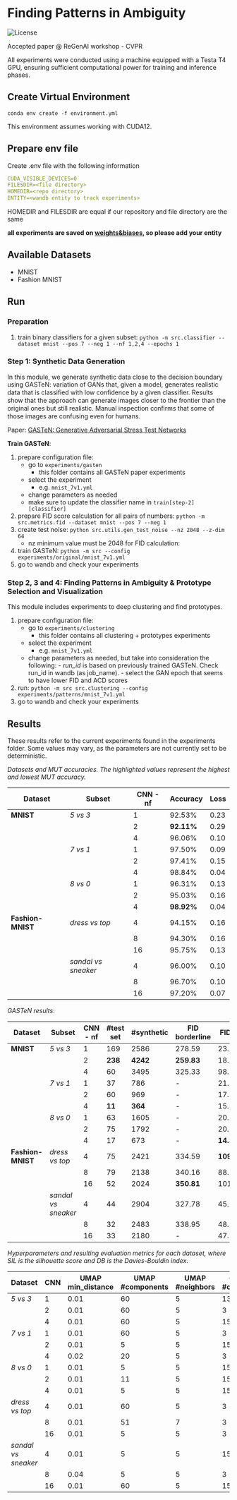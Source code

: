 # Finding Patterns in Ambiguity

![License](https://img.shields.io/static/v1?label=license&message=CC-BY-NC-ND-4.0&color=green)

Accepted paper @ ReGenAI workshop - CVPR

All experiments were conducted using a machine equipped with a Testa T4 GPU, ensuring sufficient computational power for training and inference phases.

## Create Virtual Environment

```ssh
conda env create -f environment.yml
```

This environment assumes working with CUDA12.

## Prepare env file

Create .env file with the following information
```yaml
CUDA_VISIBLE_DEVICES=0
FILESDIR=<file directory>
HOMEDIR=<repo directory>
ENTITY=<wandb entity to track experiments>
```
HOMEDIR and FILESDIR are equal if our repository and file directory are the same

**all experiments are saved on [weights&biases](https://wandb.ai/home), so please add your entity**

## Available Datasets

- MNIST
- Fashion MNIST

## Run

### Preparation

1. train binary classifiers for a given subset: `python -m src.classifier --dataset mnist --pos 7 --neg 1 --nf 1,2,4 --epochs 1`

### Step 1: Synthetic Data Generation

In this module, we generate synthetic data close to the decision boundary using GASTeN: variation of GANs that, given a model, generates realistic data that is classiﬁed with low conﬁdence by a given classiﬁer. Results show that the approach can generate images closer to the frontier than the original ones but still realistic. Manual inspection conﬁrms that some of those images are confusing even for humans.

Paper: [GASTeN: Generative Adversarial Stress Test Networks](https://link.springer.com/epdf/10.1007/978-3-031-30047-9_8?sharing_token=XGbq9zmVBDFAEaM4r1AAp_e4RwlQNchNByi7wbcMAY55SAL6inraGCkI72KOuzssTzewKWv51v_1pft7j7WJRbiAzL0vaTmG2vf4gs1QhnZ3lV72H7zSKLWQESXZjq5-1pg77WEnt2EHZaN2b51chvHsO6TW3tiGXSVhUgy87Ts%3D)

**Train GASTeN**:

1. prepare configuration file:
    - go to `experiments/gasten`
        -  this folder contains all GASTeN paper experiments
    - select the experiment
        - e.g. `mnist_7v1.yml`
    - change parameters as needed
    - make sure to update the classifier name in `train[step-2][classifier]`
3. prepare FID score calculation for all pairs of numbers: `python -m src.metrics.fid --dataset mnist --pos 7 --neg 1`
4. create test noise: `python src.utils.gen_test_noise --nz 2048 --z-dim 64`
   - nz minimum value must be 2048 for FID calculation: 
5. train GASTeN: `python -m src --config experiments/original/mnist_7v1.yml`
6. go to wandb and check your experiments

### Step 2, 3 and 4: Finding Patterns in Ambiguity & Prototype Selection and Visualization

This module includes experiments to deep clustering and find prototypes.

1. prepare configuration file:
   - go to `experiments/clustering`
        - this folder contains all clustering + prototypes experiments
   - select the experiment
        - e.g. `mnist_7v1.yml`
   - change parameters as needed, but take into consideration the following:
         - *run_id* is based on previously trained GASTeN. Check run_id in wandb (as job_name).
         - select the GAN epoch that seems to have lower FID and ACD scores
2. run: `python -m src src.clustering --config experiments/patterns/mnist_7v1.yml`
3. go to wandb and check your experiments

## Results 

These results refer to the current experiments found in the experiments folder. Some values may vary, as the parameters are not currently set to be deterministic.

*Datasets and MUT accuracies. The highlighted values represent the highest and lowest MUT accuracy.*

| Dataset       | Subset             | CNN - nf | Accuracy  | Loss |
|---------------|--------------------|----|-----------|------|
| **MNIST**     | *5 vs 3*           | 1  | 92.53%    | 0.23 |
|               |                    | 2  | **92.11%**| 0.29 |
|               |                    | 4  | 96.06%    | 0.10 |
|               | *7 vs 1*           | 1  | 97.50%    | 0.09 |
|               |                    | 2  | 97.41%    | 0.15 |
|               |                    | 4  | 98.84%    | 0.04 |
|               | *8 vs 0*           | 1  | 96.31%    | 0.13 |
|               |                    | 2  | 95.03%    | 0.16 |
|               |                    | 4  | **98.92%**| 0.04 |
| **Fashion-MNIST** | *dress vs top* | 4  | 94.15%    | 0.16 |
|               |                    | 8  | 94.30%    | 0.16 |
|               |                    | 16 | 95.75%    | 0.13 |
|               | *sandal vs sneaker*| 4  | 96.00%    | 0.10 |
|               |                    | 8  | 96.70%    | 0.10 |
|               |                    | 16 | 97.20%    | 0.07 |

*GASTeN results*:

| Dataset        | Subset            | CNN - nf | #test set | #synthetic | FID borderline | FID all |
|----------------|-------------------|-----|-----------|------------|---------------|---------|
| **MNIST**      | *5 vs 3*          | 1   | 169       | 2586       | 278.59        | 23.02   |
|                |                   | 2   | **238**   | **4242**   | **259.83**    | 18.80   |
|                |                   | 4   | 60        | 3495       | 325.33        | 98.09   |
|                | *7 vs 1*          | 1   | 37        | 786        | -             | 21.94   |
|                |                   | 2   | 60        | 969        | -             | 17.94   |
|                |                   | 4   | **11**    | **364**    | -             | 15.43   |
|                | *8 vs 0*          | 1   | 63        | 1605       | -             | 20.84   |
|                |                   | 2   | 75        | 1792       | -             | 20.86   |
|                |                   | 4   | 17        | 673        | -             | **14.38** |
| **Fashion-MNIST** | *dress vs top* | 4   | 75        | 2421       | 334.59        | **109.82** |
|                |                   | 8   | 79        | 2138       | 340.16        | 88.58    |
|                |                   | 16  | 52        | 2024       | **350.81**    | 101.71  |
|                | *sandal vs sneaker*| 4  | 44        | 2904       | 327.78        | 45.88   |
|                |                   | 8   | 32        | 2483       | 338.95        | 48.17   |
|                |                   | 16  | 33        | 2180       | -             | 47.30   |

*Hyperparameters and resulting evaluation metrics for each dataset, where SIL is the silhouette score and DB is the Davies-Bouldin index.*

| Dataset               | CNN | UMAP min_distance | UMAP #components | UMAP #neighbors | GMM #clusters | SIL (↑) | DB (↓) |
|-----------------------|-----|-------------------|------------------|-----------------|---------------|---------|--------|
| *5 vs 3*              | 1   | 0.01              | 60               | 5               | 13            | 0.29    | 1.05   |
|                       | 2   | 0.01              | 60               | 5               | 3             | 0.32    | 1.26   |
|                       | 4   | 0.01              | 60               | 5               | 15            | **0.26**| **1.35**|
| *7 vs 1*              | 1   | 0.01              | 60               | 5               | 3             | 0.47    | 0.76   |
|                       | 2   | 0.01              | 5                | 5               | 15            | 0.39    | 0.94   |
|                       | 4   | 0.02              | 20               | 5               | 3             | **0.52**| **0.70**|
| *8 vs 0*              | 1   | 0.01              | 5                | 5               | 15            | 0.36    | 0.93   |
|                       | 2   | 0.01              | 11               | 5               | 15            | 0.31    | 1.14   |
|                       | 4   | 0.01              | 5                | 5               | 15            | 0.43    | 0.89   |
| *dress vs top*        | 4   | 0.01              | 60               | 5               | 3             | 0.47    | 0.74   |
|                       | 8   | 0.01              | 51               | 7               | 3             | 0.50    | 0.71   |
|                       | 16  | 0.01              | 5                | 5               | 3             | 0.38    | 1.14   |
| *sandal vs sneaker*   | 4   | 0.01              | 5                | 5               | 15            | 0.27    | 1.19   |
|                       | 8   | 0.04              | 5                | 5               | 3             | 0.33    | 0.96   |
|                       | 16  | 0.01              | 60               | 5               | 15            | 0.28    | 1.12   |

